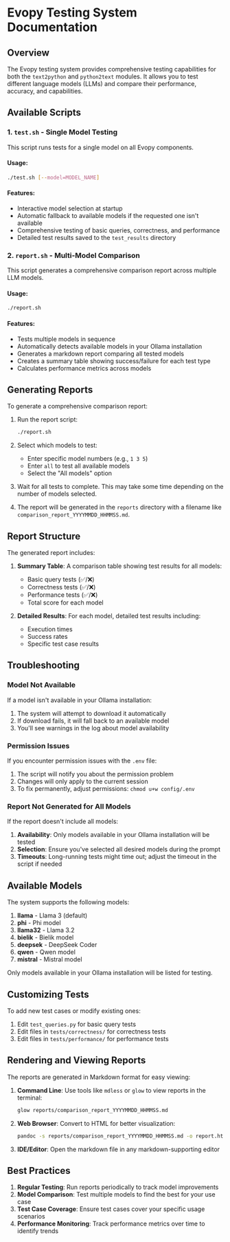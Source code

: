 # Evopy Testing System Documentation

## Overview

The Evopy testing system provides comprehensive testing capabilities for both the `text2python` and `python2text` modules. It allows you to test different language models (LLMs) and compare their performance, accuracy, and capabilities.

## Available Scripts

### 1. `test.sh` - Single Model Testing

This script runs tests for a single model on all Evopy components.

#### Usage:

```bash
./test.sh [--model=MODEL_NAME]
```

#### Features:

- Interactive model selection at startup
- Automatic fallback to available models if the requested one isn't available
- Comprehensive testing of basic queries, correctness, and performance
- Detailed test results saved to the `test_results` directory

### 2. `report.sh` - Multi-Model Comparison

This script generates a comprehensive comparison report across multiple LLM models.

#### Usage:

```bash
./report.sh
```

#### Features:

- Tests multiple models in sequence
- Automatically detects available models in your Ollama installation
- Generates a markdown report comparing all tested models
- Creates a summary table showing success/failure for each test type
- Calculates performance metrics across models

## Generating Reports

To generate a comprehensive comparison report:

1. Run the report script:
   ```bash
   ./report.sh
   ```

2. Select which models to test:
   - Enter specific model numbers (e.g., `1 3 5`)
   - Enter `all` to test all available models
   - Select the "All models" option

3. Wait for all tests to complete. This may take some time depending on the number of models selected.

4. The report will be generated in the `reports` directory with a filename like `comparison_report_YYYYMMDD_HHMMSS.md`.

## Report Structure

The generated report includes:

1. **Summary Table**: A comparison table showing test results for all models:
   - Basic query tests (✅/❌)
   - Correctness tests (✅/❌)
   - Performance tests (✅/❌)
   - Total score for each model

2. **Detailed Results**: For each model, detailed test results including:
   - Execution times
   - Success rates
   - Specific test case results

## Troubleshooting

### Model Not Available

If a model isn't available in your Ollama installation:

1. The system will attempt to download it automatically
2. If download fails, it will fall back to an available model
3. You'll see warnings in the log about model availability

### Permission Issues

If you encounter permission issues with the `.env` file:

1. The script will notify you about the permission problem
2. Changes will only apply to the current session
3. To fix permanently, adjust permissions: `chmod u+w config/.env`

### Report Not Generated for All Models

If the report doesn't include all models:

1. **Availability**: Only models available in your Ollama installation will be tested
2. **Selection**: Ensure you've selected all desired models during the prompt
3. **Timeouts**: Long-running tests might time out; adjust the timeout in the script if needed

## Available Models

The system supports the following models:

1. **llama** - Llama 3 (default)
2. **phi** - Phi model
3. **llama32** - Llama 3.2
4. **bielik** - Bielik model
5. **deepsek** - DeepSeek Coder
6. **qwen** - Qwen model
7. **mistral** - Mistral model

Only models available in your Ollama installation will be listed for testing.

## Customizing Tests

To add new test cases or modify existing ones:

1. Edit `test_queries.py` for basic query tests
2. Edit files in `tests/correctness/` for correctness tests
3. Edit files in `tests/performance/` for performance tests

## Rendering and Viewing Reports

The reports are generated in Markdown format for easy viewing:

1. **Command Line**: Use tools like `mdless` or `glow` to view reports in the terminal:
   ```bash
   glow reports/comparison_report_YYYYMMDD_HHMMSS.md
   ```

2. **Web Browser**: Convert to HTML for better visualization:
   ```bash
   pandoc -s reports/comparison_report_YYYYMMDD_HHMMSS.md -o report.html
   ```

3. **IDE/Editor**: Open the markdown file in any markdown-supporting editor

## Best Practices

1. **Regular Testing**: Run reports periodically to track model improvements
2. **Model Comparison**: Test multiple models to find the best for your use case
3. **Test Case Coverage**: Ensure test cases cover your specific usage scenarios
4. **Performance Monitoring**: Track performance metrics over time to identify trends
